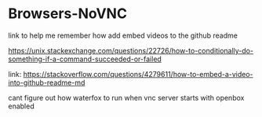 # Browsers-NoVNC
link to help me remember how add embed videos to the github readme 

https://unix.stackexchange.com/questions/22726/how-to-conditionally-do-something-if-a-command-succeeded-or-failed

link: https://stackoverflow.com/questions/4279611/how-to-embed-a-video-into-github-readme-md

 cant figure out how waterfox to run when vnc server starts with openbox enabled

